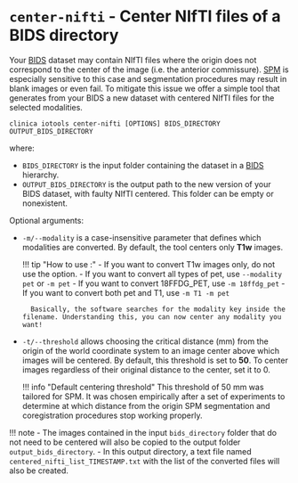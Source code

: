 # `center-nifti` - Center NIfTI files of a BIDS directory

Your [BIDS](http://bids.neuroimaging.io) dataset may contain NIfTI files where the origin does not correspond to the center of the image (i.e. the anterior commissure).
[SPM](../Software/Third-party.md#spm12) is especially sensitive to this case and segmentation procedures may result in blank images or even fail.
To mitigate this issue we offer a simple tool that generates from your BIDS a new dataset with centered NIfTI files for the selected modalities.


```shell
clinica iotools center-nifti [OPTIONS] BIDS_DIRECTORY OUTPUT_BIDS_DIRECTORY
```

where:

- `BIDS_DIRECTORY` is the input folder containing the dataset in a [BIDS](http://bids.neuroimaging.io) hierarchy.
- `OUTPUT_BIDS_DIRECTORY` is the output path to the new version of your BIDS dataset, with faulty NIfTI centered.
This folder can be empty or nonexistent.

Optional arguments:

- `-m/--modality` is a case-insensitive parameter that defines which modalities are converted. By default, the tool centers only **T1w** images.

    !!! tip "How to use :"
        - If you want to convert T1w images only, do not use the option.
        - If you want to convert all types of pet, use `--modality pet` or `-m pet`
        - If you want to convert 18FFDG_PET, use `-m 18ffdg_pet`
        - If you want to convert both pet and T1, use `-m T1 -m pet`

        Basically, the software searches for the modality key inside the filename. Understanding this, you can now center any modality you want!

- `-t/--threshold` allows choosing the critical distance (mm) from the origin of the world coordinate system to an image center above which images will be centered. By default, this threshold is set to **50**. To center images regardless of their original distance to the center, set it to 0.

    !!! info "Default centering threshold"
        This threshold of 50 mm was tailored for SPM. It was chosen empirically after a set of experiments to determine at which distance from the origin SPM segmentation and coregistration procedures stop working properly.
    

!!! note
    - The images contained in the input `bids_directory` folder that do not need to be centered will also be copied to the output folder `output_bids_directory`. 
    - In this output directory, a text file named `centered_nifti_list_TIMESTAMP.txt` with the list of the converted files will also be created.
